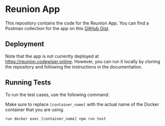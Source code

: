 # Reunion App

This repository contains the code for the Reunion App. You can find a Postman collection for the app on this [GitHub Gist](https://gist.github.com/imbhaskarn/6eceaf33ebbb6d89fb15b8b2f63c7ac3).

## Deployment

Note that the app is not currently deployed at https://reunion.codewiser.online. However, you can run it locally by cloning the repository and following the instructions in the documentation.

## Running Tests

To run the test cases, use the following command:

Make sure to replace `[container_name]` with the actual name of the Docker container that you are using.

```run docker exec [container_name] npm run test```



